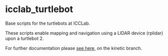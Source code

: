 # icclab_turtlebot

Base scripts for the turtlebots at ICCLab.

These scripts enable mapping and navigation using a LIDAR device (rplidar) upon a turtlebot 2.

For further documentation please [see here](https://github.com/icclab/icclab_turtlebot/tree/kinetic/docs), on the kinetic branch.
